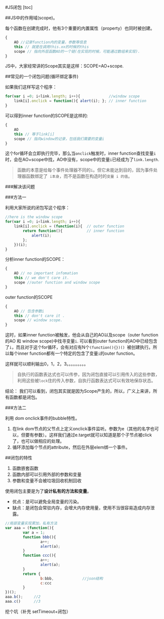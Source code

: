 #JS闭包
[toc]

##JS中的作用域(scope)。

每个函数在创建完成时，他有3个重要的内置属性（property）也同时被创建。

``` javascript
{
	AO //记录function内的变量，参数等信息
	this // 就是在调用this.xx的时候的this
	scope // 指向外层函数AO的一个链(在实现的时候，可能通过数组来实现).
}
```

JS中，大家经常讲的Scope其实是这样：SCOPE=AO+scope.

##常见的一个闭包问题(循环绑定事件)

如果我们这样写这个程序：

``` javascript
for(var i =0; i<link.length; i++){             //window scope
	link[i].onclick = function(){ alert(i); }; // inner function 
}
```

可以得到inner function的SCOPE是这样的:

``` javascript
{
	AO 
	this // 等于link[i]
	scope // 指向window的记录，包括我们需要的变量i
}
```

这个for循环会立即执行完毕，那么当`onclick`触发时，inner function查找变量`i` 时，会在AO+scope中找，AO中没有，scope中的变量`i`已经成为了`link.length`.

>函数的本意是给每个事件处理器不同的` i `。但它未能达到目的，因为事件处理器函数绑定了` i本身`，而不是函数在构造时的`变量 i 的值`。

###解决该问题

###方法一

利用大家所说的闭包写这个程序：

``` javascript
//here is the window scope
for(var i =0; i<link.length; i++){ 
	link[i].onclick = (function(i){  // outer function 
		return function(){           // inner function 
			alert(i);
		};
	})(i);
}
```

分析inner function的SCOPE：

``` javascript
{
	AO // no important infomation 
	this // we don't care it.
	scope //outer function and window scope
}
```

outer function的SCOPE

``` javascript
{
	AO // 包含参数i
	this // don't care it .
	scope // window scope.
} 
```

这时，如果inner function被触发，他会从自己的AO以及scope（outer function的AO 和 window scope)中找寻变量`i`. 可以看到outer function的AO中已经包含了`i`，而且对于这个for循环，会有对应有N个`(function(){})() `被创建执行。所以每个inner function都有一个特定的包含了变量` i `的outer function。

这样就可以顺利输出0，1，2，3。。。。。。。。。

>自执行的函数表达式也可以传参，因为闭包直接可以引用传入的这些参数，利用这些被`lock`住的传入参数，自执行函数表达式可以有效地保存状态。

结论： 我们可以看到，闭包其实就是因为Scope产生的，所以，广义上来讲，所有函数都是闭包。

###方法二

利用 dom onclick事件的bubble特性。

1. 在link dom节点的父节点上定义onclick事件监听。参数为e（其他的名字也可以，但要有参数）。这样我们通过e.target就可以知道是那个子节点被click了，也可以做相应的处理。
2. 循环添加每个节点的attribute，然后在外层elem绑一个事件。

##闭包的特性

1. 函数嵌套函数   
2. 函数内部可以引用外部的参数和变量   
3. 参数和变量不会被垃圾回收机制回收

使用闭包主要是为了**设计私有的方法和变量**。

- 优点：是可以避免全局变量的污染。
- 缺点：是闭包会常驻内存，会增大内存使用量，使用不当很容易造成内存泄露。

``` javascript
//局部变量实现累加，私有方法
var aaa = (function(){
		var a = 1;
		function bbb(){
		        a++;
		        alert(a);
		}
		function ccc(){
		        a++;
		        alert(a);
		}
		return {
		        b:bbb,             //json结构
		        c:ccc
		}
})();
aaa.b();     //2
aaa.c()      //3
```

挖个坑（补充 setTimeout+闭包）